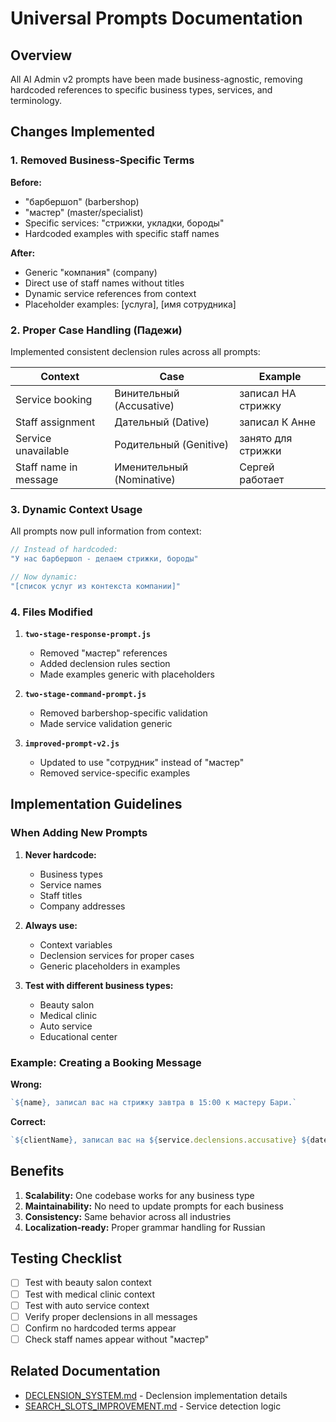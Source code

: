 # Universal Prompts Documentation

## Overview

All AI Admin v2 prompts have been made business-agnostic, removing hardcoded references to specific business types, services, and terminology.

## Changes Implemented

### 1. Removed Business-Specific Terms

**Before:**
- "барбершоп" (barbershop)
- "мастер" (master/specialist)
- Specific services: "стрижки, укладки, бороды"
- Hardcoded examples with specific staff names

**After:**
- Generic "компания" (company)
- Direct use of staff names without titles
- Dynamic service references from context
- Placeholder examples: [услуга], [имя сотрудника]

### 2. Proper Case Handling (Падежи)

Implemented consistent declension rules across all prompts:

| Context | Case | Example |
|---------|------|---------|
| Service booking | Винительный (Accusative) | записал НА стрижку |
| Staff assignment | Дательный (Dative) | записал К Анне |
| Service unavailable | Родительный (Genitive) | занято для стрижки |
| Staff name in message | Именительный (Nominative) | Сергей работает |

### 3. Dynamic Context Usage

All prompts now pull information from context:

```javascript
// Instead of hardcoded:
"У нас барбершоп - делаем стрижки, бороды"

// Now dynamic:
"[список услуг из контекста компании]"
```

### 4. Files Modified

1. **`two-stage-response-prompt.js`**
   - Removed "мастер" references
   - Added declension rules section
   - Made examples generic with placeholders

2. **`two-stage-command-prompt.js`**
   - Removed barbershop-specific validation
   - Made service validation generic

3. **`improved-prompt-v2.js`**
   - Updated to use "сотрудник" instead of "мастер"
   - Removed service-specific examples

## Implementation Guidelines

### When Adding New Prompts

1. **Never hardcode:**
   - Business types
   - Service names
   - Staff titles
   - Company addresses

2. **Always use:**
   - Context variables
   - Declension services for proper cases
   - Generic placeholders in examples

3. **Test with different business types:**
   - Beauty salon
   - Medical clinic
   - Auto service
   - Educational center

### Example: Creating a Booking Message

**Wrong:**
```javascript
`${name}, записал вас на стрижку завтра в 15:00 к мастеру Бари.`
```

**Correct:**
```javascript
`${clientName}, записал вас на ${service.declensions.accusative} ${date} в ${time} к ${staff.declensions.dative}.`
```

## Benefits

1. **Scalability:** One codebase works for any business type
2. **Maintainability:** No need to update prompts for each business
3. **Consistency:** Same behavior across all industries
4. **Localization-ready:** Proper grammar handling for Russian

## Testing Checklist

- [ ] Test with beauty salon context
- [ ] Test with medical clinic context
- [ ] Test with auto service context
- [ ] Verify proper declensions in all messages
- [ ] Confirm no hardcoded terms appear
- [ ] Check staff names appear without "мастер"

## Related Documentation

- [DECLENSION_SYSTEM.md](./DECLENSION_SYSTEM.md) - Declension implementation details
- [SEARCH_SLOTS_IMPROVEMENT.md](./SEARCH_SLOTS_IMPROVEMENT.md) - Service detection logic